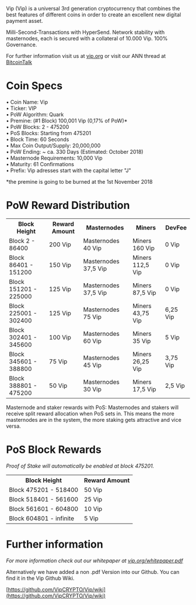 Vip (Vip) is a universal 3rd generation cryptocurrency that combines the best features of different coins
in order to create an excellent new digital payment asset.

Milli-Second-Transactions with HyperSend.
Network stability with masternodes, each is secured with a collateral of 10.000 Vip. 100% Governance.

For further information visit us at [vip.org](https://vip.org/) or visit our ANN thread at [BitcoinTalk](https://bitcointalk.org/index.php?topic=2343884.0)

# Coin Specs

• Coin Name: Vip  
• Ticker: VIP  
• PoW Algorithm: Quark  
• Premine: (#1 Block) 100,001 Vip (0,17% of PoW)*  
• PoW Blocks: 2 - 475200  
• PoS Blocks: Starting from 475201  
• Block Time: 60 Seconds  
• Max Coin Output/Supply: 20,000,000  
• PoW Ending: ~ ca. 330 Days (Estimated: October 2018)  
• Masternode Requirements: 10,000 Vip  
• Maturity: 61 Confirmations  
• Prefix: Vip adresses start with the capital letter "J"   






*the premine is going to be burned at the 1st November 2018

# PoW Reward Distribution

<table>
  <tr><th>Block Height</th><th>Reward Amount</th><th>Masternodes</th><th>Miners</th><th>DevFee</th></tr>
  <tr><td>Block 2 - 86400</td><td>200 Vip</td><td>   Masternodes 40 Vip</td><td>Miners 160 Vip</td><td>0 Vip</td></tr>
<tr><td>Block 86401 - 151200</td><td>150 Vip</td><td>  Masternodes 37,5 Vip</td><td>Miners 112,5 Vip</td><td>0 Vip</td></tr>
<tr><td>Block 151201 - 225000</td><td>125 Vip</td><td>  Masternodes 37,5 Vip</td><td>Miners 87,5 Vip</td><td>0 Vip</td></tr>
<tr><td>Block 225001 - 302400</td><td>125 Vip</td><td>  Masternodes 75 Vip</td><td>Miners 43,75 Vip</td><td>6,25 Vip</td></tr>
<tr><td>Block 302401 - 345600</td><td>100 Vip</td><td>   Masternodes 60 Vip</td><td>Miners 35 Vip</td><td>5 Vip</td></tr>
<tr><td>Block 345601 - 388800</td><td>75 Vip</td><td>      Masternodes 45 Vip</td><td>Miners 26,25 Vip</td><td>3,75 Vip</td></tr>
<tr><td>Block 388801 - 475200</td><td>50 Vip</td><td>      Masternodes 30 Vip</td><td>Miners 17,5 Vip</td><td>2,5 Vip</td></tr>
</table>

Masternode and staker rewards with PoS:
Masternodes and stakers will receive split reward allocation when PoS sets in.
This means the more masternodes are in the system, the more staking gets attractive and vice versa.

# PoS Block Rewards

_Proof of Stake will automatically be enabled at block 475201._
<table>
<tr><th>Block Height</th><th>Reward Amount</th>                  
<tr><td>Block 475201 - 518400</td><td>50 Vip</td></tr>
<tr><td>Block 518401 - 561600</td><td>25 Vip</td></tr>
<tr><td>Block 561601 - 604800</td><td>10 Vip</td></tr>
<tr><td>Block 604801 - infinite</td><td>5 Vip</td></tr>
</table>


# Further information

_For more information check out our whitepaper at [vip.org/whitepaper.pdf](https://vip.org/whitepaper.pdf)_


Alternatively we have added a non .pdf Version into our Github. You can find it in the Vip Github Wiki.

[https://github.com/VipCRYPTO/Vip/wiki](https://github.com/VipCRYPTO/Vip/wiki)
